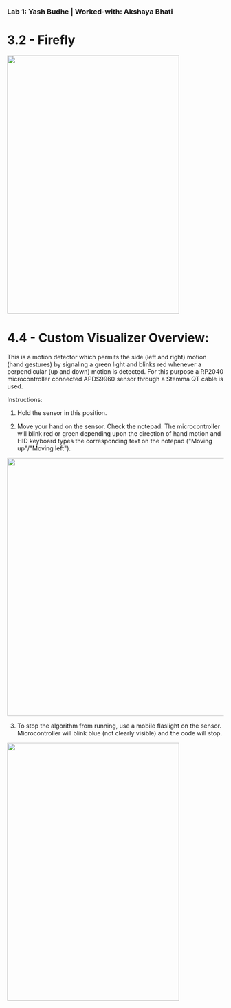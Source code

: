 ### Lab 1: Yash Budhe | Worked-with: Akshaya Bhati

# 3.2 - Firefly

<img src = "Videos/Firefly (2).gif" width="400" height="600"/>

# 4.4 - Custom Visualizer Overview: 

This is a motion detector which permits the side (left and right) motion (hand gestures) by signaling a green light and blinks red whenever a perpendicular (up and down) motion is detected. For this purpose a RP2040 microcontroller connected APDS9960 sensor through a Stemma QT cable is used. 

Instructions:

1. Hold the sensor in this position. 

2. Move your hand on the sensor. Check the notepad. The microcontroller will blink red or green depending upon the direction of hand motion and HID keyboard types the corresponding text on the notepad ("Moving up"/"Moving left").

<img src = "Videos/Motion detector.gif" width="600" height="600"/>

3. To stop the algorithm from running, use a mobile flaslight on the sensor. Microcontroller will blink blue (not clearly visible) and the code will stop.

<img src = "Videos/Firefly (2).gif" width="400" height="600"/>



